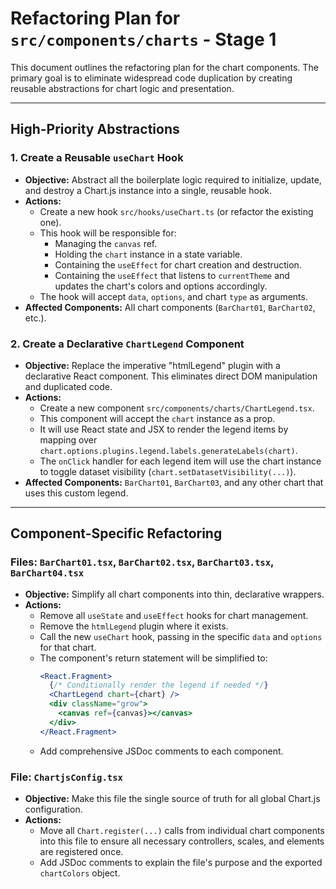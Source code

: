 # Refactoring Plan for `src/components/charts` - Stage 1

This document outlines the refactoring plan for the chart components. The primary goal is to eliminate widespread code duplication by creating reusable abstractions for chart logic and presentation.

---

## High-Priority Abstractions

### 1. Create a Reusable `useChart` Hook

- **Objective:** Abstract all the boilerplate logic required to initialize, update, and destroy a Chart.js instance into a single, reusable hook.
- **Actions:**
  - Create a new hook `src/hooks/useChart.ts` (or refactor the existing one).
  - This hook will be responsible for:
    - Managing the `canvas` ref.
    - Holding the `chart` instance in a state variable.
    - Containing the `useEffect` for chart creation and destruction.
    - Containing the `useEffect` that listens to `currentTheme` and updates the chart's colors and options accordingly.
  - The hook will accept `data`, `options`, and chart `type` as arguments.
- **Affected Components:** All chart components (`BarChart01`, `BarChart02`, etc.).

### 2. Create a Declarative `ChartLegend` Component

- **Objective:** Replace the imperative "htmlLegend" plugin with a declarative React component. This eliminates direct DOM manipulation and duplicated code.
- **Actions:**
  - Create a new component `src/components/charts/ChartLegend.tsx`.
  - This component will accept the `chart` instance as a prop.
  - It will use React state and JSX to render the legend items by mapping over `chart.options.plugins.legend.labels.generateLabels(chart)`.
  - The `onClick` handler for each legend item will use the chart instance to toggle dataset visibility (`chart.setDatasetVisibility(...)`).
- **Affected Components:** `BarChart01`, `BarChart03`, and any other chart that uses this custom legend.

---

## Component-Specific Refactoring

### Files: `BarChart01.tsx`, `BarChart02.tsx`, `BarChart03.tsx`, `BarChart04.tsx`

- **Objective:** Simplify all chart components into thin, declarative wrappers.
- **Actions:**
  - Remove all `useState` and `useEffect` hooks for chart management.
  - Remove the `htmlLegend` plugin where it exists.
  - Call the new `useChart` hook, passing in the specific `data` and `options` for that chart.
  - The component's return statement will be simplified to:
    ```jsx
    <React.Fragment>
      {/* Conditionally render the legend if needed */}
      <ChartLegend chart={chart} />
      <div className="grow">
        <canvas ref={canvas}></canvas>
      </div>
    </React.Fragment>
    ```
  - Add comprehensive JSDoc comments to each component.

### File: `ChartjsConfig.tsx`

- **Objective:** Make this file the single source of truth for all global Chart.js configuration.
- **Actions:**
  - Move all `Chart.register(...)` calls from individual chart components into this file to ensure all necessary controllers, scales, and elements are registered once.
  - Add JSDoc comments to explain the file's purpose and the exported `chartColors` object.

